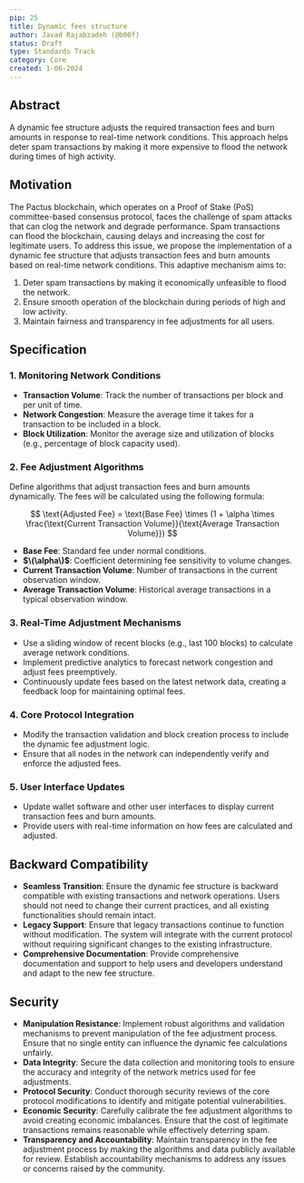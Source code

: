 ```yaml
---
pip: 25
title: Dynamic fees structure
author: Javad Rajabzadeh (@b00f)
status: Draft
type: Standards Track
category: Core
created: 1-06-2024
---
```


## Abstract

A dynamic fee structure adjusts the required transaction fees and
burn amounts in response to real-time network conditions.
This approach helps deter spam transactions by making it more expensive to
flood the network during times of high activity.

## Motivation

The Pactus blockchain, which operates on a Proof of Stake (PoS) committee-based consensus protocol,
faces the challenge of spam attacks that can clog the network and degrade performance.
Spam transactions can flood the blockchain, causing delays and increasing the cost for legitimate users.
To address this issue, we propose the implementation of a dynamic fee structure that adjusts transaction fees and
burn amounts based on real-time network conditions. This adaptive mechanism aims to:

1. Deter spam transactions by making it economically unfeasible to flood the network.
2. Ensure smooth operation of the blockchain during periods of high and low activity.
3. Maintain fairness and transparency in fee adjustments for all users.

## Specification

### 1. Monitoring Network Conditions

- **Transaction Volume**: Track the number of transactions per block and per unit of time.
- **Network Congestion**: Measure the average time it takes for a transaction to be included in a block.
- **Block Utilization**: Monitor the average size and utilization of blocks (e.g., percentage of block capacity used).

### 2. Fee Adjustment Algorithms

Define algorithms that adjust transaction fees and burn amounts dynamically.
The fees will be calculated using the following formula:

$$
\text{Adjusted Fee} =
\text{Base Fee} \times (1 + \alpha \times \frac{\text{Current Transaction Volume}}{\text{Average Transaction Volume}})
$$

- **Base Fee**: Standard fee under normal conditions.
- **$\(\alpha\)$**: Coefficient determining fee sensitivity to volume changes.
- **Current Transaction Volume**: Number of transactions in the current observation window.
- **Average Transaction Volume**: Historical average transactions in a typical observation window.

### 3. Real-Time Adjustment Mechanisms

- Use a sliding window of recent blocks (e.g., last 100 blocks) to calculate average network conditions.
- Implement predictive analytics to forecast network congestion and adjust fees preemptively.
- Continuously update fees based on the latest network data, creating a feedback loop for maintaining optimal fees.

### 4. Core Protocol Integration

- Modify the transaction validation and block creation process to include the dynamic fee adjustment logic.
- Ensure that all nodes in the network can independently verify and enforce the adjusted fees.

### 5. User Interface Updates

- Update wallet software and other user interfaces to display current transaction fees and burn amounts.
- Provide users with real-time information on how fees are calculated and adjusted.

## Backward Compatibility

- **Seamless Transition**: Ensure the dynamic fee structure is backward compatible with existing transactions and
  network operations. Users should not need to change their current practices,
  and all existing functionalities should remain intact.
- **Legacy Support**: Ensure that legacy transactions continue to function without modification.
  The system will integrate with the current protocol without requiring significant changes to
  the existing infrastructure.
- **Comprehensive Documentation**: Provide comprehensive documentation and support to help users and
  developers understand and adapt to the new fee structure.

## Security

- **Manipulation Resistance**: Implement robust algorithms and validation mechanisms to
  prevent manipulation of the fee adjustment process.
  Ensure that no single entity can influence the dynamic fee calculations unfairly.
- **Data Integrity**: Secure the data collection and monitoring tools to ensure the accuracy and
  integrity of the network metrics used for fee adjustments.
- **Protocol Security**: Conduct thorough security reviews of the core protocol modifications to
  identify and mitigate potential vulnerabilities.
- **Economic Security**: Carefully calibrate the fee adjustment algorithms to avoid creating economic imbalances.
  Ensure that the cost of legitimate transactions remains reasonable while effectively deterring spam.
- **Transparency and Accountability**: Maintain transparency in the fee adjustment process by making the algorithms and
  data publicly available for review. Establish accountability mechanisms to address any
  issues or concerns raised by the community.

